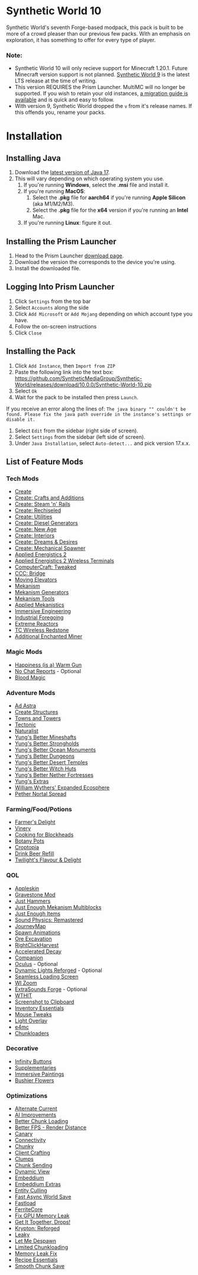 # Synthetic World 10
Synthetic World's seventh Forge-based modpack, this pack is built to be more of a crowd pleaser than our previous few packs. With an emphasis on exploration, it has something to offer for every type of player.

### Note:
- Synthetic World 10 will only recieve support for Minecraft 1.20.1. Future Minecraft version support is not planned. [Synthetic World 9](https://github.com/SyntheticMediaGroup/Synthetic-World/tree/v9) is the latest LTS release at the time of writing.
- This version REQUIRES the Prism Launcher. MultiMC will no longer be supported. If you wish to retain your old instances, [a migration guide is available](https://prismlauncher.org/wiki/getting-started/migrating-multimc/) and is quick and easy to follow.
- With version 9, Synthetic World dropped the `v` from it's release names. If this offends you, rename your packs.
# Installation
## Installing Java
1. Download the [latest version of Java 17](https://adoptium.net/temurin/releases/?package=jdk&version=17).
2. This will vary depending on which operating system you use.
   1. If you're running **Windows**, select the **.msi** file and install it.
   2. If you're running **MacOS**:
      1. Select the **.pkg** file for **aarch64** if you're running **Apple Silicon** (aka M1/M2/M3).
      2. Select the **.pkg** file for the **x64** version if you're running an **Intel** Mac.
   3. If you're running **Linux**: figure it out.

## Installing the Prism Launcher
1. Head to the Prism Launcher [download page](https://prismlauncher.org/download?from=button).
2. Download the version the corresponds to the device you're using.
3. Install the downloaded file.
## Logging Into Prism Launcher
1. Click `Settings` from the top bar
2. Select `Accounts` along the side
3. Click `Add Microsoft` or `Add Mojang` depending on which account type you have.
4. Follow the on-screen instructions
5. Click `Close`
## Installing the Pack
1. Click `Add Instance`, then `Import from ZIP`
2. Paste the following link into the text box: https://github.com/SyntheticMediaGroup/Synthetic-World/releases/download/10.0.0/Synthetic-World-10.zip
3. Select `Ok`
4. Wait for the pack to be installed then press `Launch`.

If you receive an error along the lines of:
`The java binary "" couldn't be found. Please fix the java path override in the instance's settings or disable it.`

1. Select `Edit` from the sidebar (right side of screen).
2. Select `Settings` from the sidebar (left side of screen).
3. Under `Java Installation`, select `Auto-detect...` and pick version 17.x.x.
## List of Feature Mods

### Tech Mods
* [Create](https://modrinth.com/mod/create-fabric-sodium-fix)
* [Create: Crafts and Additions](https://modrinth.com/mod/createaddition)
* [Create: Steam 'n' Rails](https://modrinth.com/mod/create-steam-n-rails)
* [Create: Rechiseled](https://modrinth.com/mod/rechiseled-create)
* [Create: Utilities](https://modrinth.com/mod/create-utilities)
* [Create: Diesel Generators](https://modrinth.com/mod/create-diesel-generators)
* [Create: New Age](https://modrinth.com/mod/create-new-age)
* [Create: Interiors](https://modrinth.com/mod/interiors)
* [Create: Dreams & Desires](https://modrinth.com/mod/create-dreams-and-desires)
* [Create: Mechanical Spawner](https://modrinth.com/mod/create-mechanical-spawner)
* [Applied Energistics 2](https://modrinth.com/mod/ae2)
* [Applied Energistics 2 Wireless Terminals](https://modrinth.com/mod/applied-energistics-2-wireless-terminals)
* [ComputerCraft: Tweaked](https://modrinth.com/mod/cc-tweaked)
* [CCC: Bridge](https://modrinth.com/mod/cccbridge)
* [Moving Elevators](https://www.curseforge.com/minecraft/mc-mods/moving-elevators)
* [Mekanism](https://modrinth.com/mod/mekanism)
* [Mekanism Generators](https://modrinth.com/mod/mekanism-generators)
* [Mekanism Tools](https://modrinth.com/mod/mekanism-tools)
* [Applied Mekanistics](https://modrinth.com/mod/applied-mekanistics)
* [Immersive Engineering](https://modrinth.com/mod/immersiveengineering)
* [Industrial Foregoing](https://modrinth.com/mod/industrial-foregoing)
* [Extreme Reactors](https://modrinth.com/mod/extreme-reactors)
* [TC Wireless Redstone](https://modrinth.com/mod/tc-wireless-redstone)
* [Additional Enchanted Miner](https://modrinth.com/mod/additional-enchanted-miner)
### Magic Mods
- [Happiness (is a) Warm Gun](https://modrinth.com/mod/happiness-is-a-warm-gun)
- [No Chat Reports](https://modrinth.com/mod/no-chat-reports) - Optional
- [Blood Magic](https://modrinth.com/mod/blood-magic)

### Adventure Mods
* [Ad Astra](https://modrinth.com/mod/ad-astra)
* [Create Structures](https://modrinth.com/datapack/create-structures)
* [Towns and Towers](https://modrinth.com/mod/towns-and-towers)
* [Tectonic](https://modrinth.com/datapack/tectonic/gallery)
* [Naturalist](https://modrinth.com/mod/naturalist)
* [Yung's Better Mineshafts](https://modrinth.com/mod/yungs-better-mineshafts)
* [Yung's Better Strongholds](https://modrinth.com/mod/yungs-better-strongholds)
* [Yung's Better Ocean Monuments](https://modrinth.com/mod/yungs-better-ocean-monuments)
* [Yung's Better Dungeons](https://modrinth.com/mod/yungs-better-dungeons)
* [Yung's Better Desert Temples](https://modrinth.com/mod/yungs-better-desert-temples)
* [Yung's Better Witch Huts](https://modrinth.com/mod/yungs-better-witch-huts)
* [Yung's Better Nether Fortresses](https://modrinth.com/mod/yungs-better-nether-fortresses)
* [Yung's Extras](https://modrinth.com/mod/yungs-extras)
* [William Wythers' Expanded Ecosphere](https://modrinth.com/mod/expanded-ecosphere/gallery)
* [Pether Nortal Spread](https://modrinth.com/mod/nether-portal-spread)
### Farming/Food/Potions
* [Farmer's Delight](https://modrinth.com/mod/farmers-delight/gallery)
* [Vinery](https://modrinth.com/mod/vinery)
* [Cooking for Blockheads](https://modrinth.com/mod/cooking-for-blockheads)
* [Botany Pots](https://www.curseforge.com/minecraft/mc-mods/botany-pots)
* [Croptopia](https://www.curseforge.com/minecraft/mc-mods/croptopia)
* [Drink Beer Refill](https://modrinth.com/mod/drink-beer-refill)
* [Twilight's Flavour & Delight](https://modrinth.com/mod/twilight-delight)

### QOL
- [Appleskin](https://modrinth.com/mod/appleskin)
- [Gravestone Mod](https://modrinth.com/mod/gravestone-mod)
- [Just Hammers](https://modrinth.com/mod/just-hammers)
- [Just Enough Mekanism Multiblocks](https://modrinth.com/mod/just-enough-mekanism-multiblocks/gallery)
- [Just Enough Items](https://modrinth.com/mod/jei)
- [Sound Physics: Remastered](https://modrinth.com/mod/sound-physics-remastered)
- [JourneyMap](https://modrinth.com/mod/journeymap)
- [Spawn Animations](https://modrinth.com/datapack/spawn-animations/gallery)
- [Ore Excavation](https://www.curseforge.com/minecraft/mc-mods/ore-excavation)
- [RightClickHarvest](https://modrinth.com/mod/rightclickharvest)
- [Accelerated Decay](https://modrinth.com/mod/accelerated-decay)
- [Companion](https://modrinth.com/mod/companion)
- [Oculus](https://www.curseforge.com/minecraft/mc-mods/oculus) - Optional
- [Dynamic Lights Reforged](https://www.curseforge.com/minecraft/mc-mods/dynamiclights-reforged) - Optional
- [Seamless Loading Screen](https://www.curseforge.com/minecraft/mc-mods/seamless-loading-screen) 
- [WI Zoom](https://modrinth.com/mod/wi-zoom)
- [ExtraSounds Forge](https://modrinth.com/mod/extrasoundsforge) - Optional
- [WTHIT](https://modrinth.com/mod/wthit)
- [Screenshot to Clipboard](https://modrinth.com/mod/screenshot-to-clipboard)
- [Inventory Essentials](https://www.curseforge.com/minecraft/mc-mods/inventory-essentials)
- [Mouse Tweaks](https://modrinth.com/mod/mouse-tweaks)
- [Light Overlay](https://www.curseforge.com/minecraft/mc-mods/light-overlay)
- [e4mc](https://modrinth.com/mod/e4mc)
- [Chunkloaders](https://modrinth.com/mod/chunk-loaders/version/1.2.8a-forge-mc1.20.1)

### Decorative
- [Infinity Buttons](https://modrinth.com/mod/infinitybuttons/gallery)
- [Supplementaries](https://modrinth.com/mod/supplementaries/gallery)
- [Immersive Paintings](https://modrinth.com/mod/immersive-paintings)
- [Bushier Flowers](https://modrinth.com/mod/bushier-flowers)

### Optimizations
- [Alternate Current](https://modrinth.com/mod/alternate-current)
- [AI Improvements](https://www.curseforge.com/minecraft/mc-mods/ai-improvements)
- [Better Chunk Loading](https://www.curseforge.com/minecraft/mc-mods/better-chunk-loading-forge-fabric)
- [Better FPS - Render Distance](https://www.curseforge.com/minecraft/mc-mods/better-fps-render-distance)
- [Canary](https://modrinth.com/mod/canary)
- [Connectivity](https://www.curseforge.com/minecraft/mc-mods/connectivity)
- [Chunky](https://modrinth.com/plugin/chunky)
- [Client Crafting](https://www.curseforge.com/minecraft/mc-mods/client-crafting)
- [Clumps](https://www.curseforge.com/minecraft/mc-mods/clumps)
- [Chunk Sending](https://www.curseforge.com/minecraft/mc-mods/chunk-sending-forge-fabric)
- [Dynamic View](https://www.curseforge.com/minecraft/mc-mods/dynamic-view)
- [Embeddium](https://www.curseforge.com/minecraft/mc-mods/embeddium)
- [Embeddium Extras](https://www.curseforge.com/minecraft/mc-mods/magnesium-extras)
- [Entity Culling](https://modrinth.com/mod/entityculling)
- [Fast Async World Save](https://www.curseforge.com/minecraft/mc-mods/fast-async-world-save-forge-fabric)
- [Fastload](https://modrinth.com/mod/fastload)
- [FerriteCore](https://modrinth.com/mod/ferrite-core)
- [Fix GPU Memory Leak](https://www.curseforge.com/minecraft/mc-mods/fix-gpu-memory-leak)
- [Get It Together, Drops!](https://modrinth.com/mod/get-it-together-drops)
- [Krypton: Reforged](https://www.curseforge.com/minecraft/mc-mods/krypton-reforged)
- [Leaky](https://www.curseforge.com/minecraft/mc-mods/leaky)
- [Let Me Despawn](https://modrinth.com/plugin/lmd)
- [Limited Chunkloading](https://www.curseforge.com/minecraft/mc-mods/limited-chunkloading)
- [Memory Leak Fix](https://modrinth.com/mod/memoryleakfix)
- [Recipe Essentials](https://www.curseforge.com/minecraft/mc-mods/recipe-essentials-forge-fabric)
- [Smooth Chunk Save](https://www.curseforge.com/minecraft/mc-mods/smooth-chunk-save)
